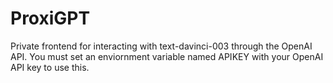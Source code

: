 # ProxiGPT
Private frontend for interacting with text-davinci-003 through the OpenAI API.
You must set an enviornment variable named APIKEY with your OpenAI API key to use this. 

